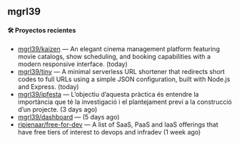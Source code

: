 ## mgrl39 












#### 🛠 Proyectos recientes

- [mgrl39/kaizen](https://github.com/mgrl39/kaizen) — An elegant cinema management platform featuring movie catalogs, show scheduling, and booking capabilities with a modern responsive interface. (today)
- [mgrl39/tiny](https://github.com/mgrl39/tiny) —  A minimal serverless URL shortener that redirects short codes to full URLs using a simple JSON configuration, built with Node.js and Express. (today)
- [mgrl39/ipfesta](https://github.com/mgrl39/ipfesta) — L’objectiu d’aquesta pràctica és entendre la importància que té la investigació i el plantejament previ a la construcció d’un projecte.  (3 days ago)
- [mgrl39/dashboard](https://github.com/mgrl39/dashboard) —  (5 days ago)
- [ripienaar/free-for-dev](https://github.com/ripienaar/free-for-dev) — A list of SaaS, PaaS and IaaS offerings that have free tiers of interest to devops and infradev (1 week ago)




